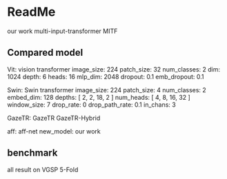 # ReadMe

our work multi-input-transformer MITF


## Compared model
Vit: vision transformer
    image_size: 224
    patch_size: 32
    num_classes: 2
    dim: 1024
    depth: 6
    heads: 16
    mlp_dim: 2048
    dropout: 0.1
    emb_dropout: 0.1

Swin: Swin transformer
    image_size: 224
    patch_size: 4
    num_classes: 2
    embed_dim: 128
    depths: [ 2, 2, 18, 2 ]
    num_heads: [ 4, 8, 16, 32 ]
    window_size: 7
    drop_rate: 0
    drop_path_rate: 0.1
    in_chans: 3

GazeTR: GazeTR
    GazeTR-Hybrid

aff: aff-net
new_model: our work



## benchmark
all result on VGSP 5-Fold

